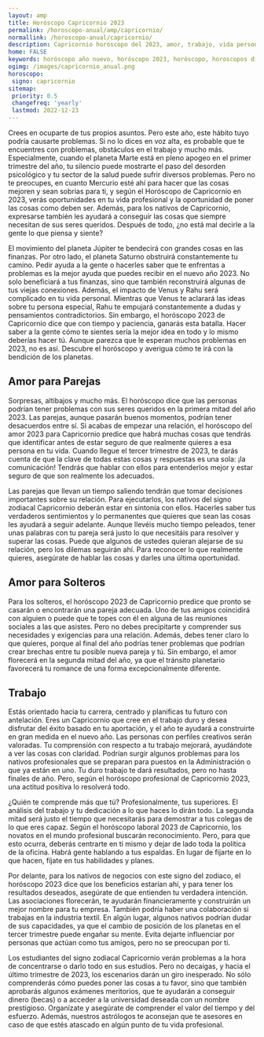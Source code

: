 ```yaml
---
layout: amp
title: Horóscopo Capricornio 2023 
permalink: /horoscopo-anual/amp/capricornio/
normallink: /horoscopo-anual/capricornio/
description: Capricornio horóscopo del 2023, amor, trabajo, vida personal. Todas las predicciones para Capricornio 2023 gratis. Disfruta este año nuevo.
home: FALSE
keywords: horóscopo año nuevo, horóscopo 2023, horóscopo, horoscopos diarios gratis del dia de hoy, horóscopo diario gratis,horóscopo ano nuevo 2023, horóscopo esperanza gracia, horoscopo Capricornio 2023, horoscop, horóscopos gratis, horoscopo Capricornio, horoscopo Capricornio 2023 gratis, Tarot, Astrologia, Zodíaco, Capricornio, horoscopo gratis,tarot en femenino,videncia gratuita,horoscopos gratuitos,horóscopos, astrologia,videncia gratis
ogimg: /images/capricornio_anual.png
horoscopo:
 signo: capricornio
sitemap:
 priority: 0.5
 changefreq: 'yearly'
 lastmod: 2022-12-23
---
```





Crees en ocuparte de tus propios asuntos. Pero este año, este hábito tuyo podría causarte problemas. Si no lo dices en voz alta, es probable que te encuentres con problemas, obstáculos en el trabajo y mucho más. Especialmente, cuando el planeta Marte está en pleno apogeo en el primer trimestre del año, tu silencio puede mostrarte el paso del desorden psicológico y tu sector de la salud puede sufrir diversos problemas. Pero no te preocupes, en cuanto Mercurio esté ahí para hacer que las cosas mejoren y sean sobrias para ti, y según el Horóscopo de Capricornio en 2023, verás oportunidades en tu vida profesional y la oportunidad de poner las cosas como deben ser. Además, para los nativos de Capricornio, expresarse también les ayudará a conseguir las cosas que siempre necesitan de sus seres queridos. Después de todo, ¿no está mal decirle a la gente lo que piensa y siente?

El movimiento del planeta Júpiter te bendecirá con grandes cosas en las finanzas. Por otro lado, el planeta Saturno obstruirá constantemente tu camino. Pedir ayuda a la gente o hacerles saber que te enfrentas a problemas es la mejor ayuda que puedes recibir en el nuevo año 2023. No solo beneficiará a tus finanzas, sino que también reconstruirá algunas de tus viejas conexiones. Además, el impacto de Venus y Rahu será complicado en tu vida personal. Mientras que Venus te aclarará las ideas sobre tu persona especial, Rahu te empujará constantemente a dudas y pensamientos contradictorios. Sin embargo, el horóscopo 2023 de Capricornio dice que con tiempo y paciencia, ganarás esta batalla. Hacer saber a la gente cómo te sientes sería la mejor idea en todo y lo mismo deberías hacer tú. Aunque parezca que le esperan muchos problemas en 2023, no es así. Descubre el horóscopo y averigua cómo te irá con la bendición de los planetas.

## Amor para Parejas

Sorpresas, altibajos y mucho más. El horóscopo dice que las personas podrían tener problemas con sus seres queridos en la primera mitad del año 2023. Las parejas, aunque pasarán buenos momentos, podrían tener desacuerdos entre sí. Si acabas de empezar una relación, el horóscopo del amor 2023 para Capricornio predice que habrá muchas cosas que tendrás que identificar antes de estar seguro de que realmente quieres a esa persona en tu vida. Cuando llegue el tercer trimestre de 2023, te darás cuenta de que la clave de todas estas cosas y respuestas es una sola: ¡la comunicación! Tendrás que hablar con ellos para entenderlos mejor y estar seguro de que son realmente los adecuados.

Las parejas que llevan un tiempo saliendo tendrán que tomar decisiones importantes sobre su relación. Para ejecutarlos, los nativos del signo zodiacal Capricornio deberán estar en sintonía con ellos. Hacerles saber tus verdaderos sentimientos y lo permanentes que quieres que sean las cosas les ayudará a seguir adelante. Aunque llevéis mucho tiempo peleados, tener unas palabras con tu pareja será justo lo que necesitáis para resolver y superar las cosas. Puede que algunos de ustedes quieran alejarse de su relación, pero los dilemas seguirán ahí. Para reconocer lo que realmente quieres, asegúrate de hablar las cosas y darles una última oportunidad.

## Amor para Solteros

Para los solteros, el horóscopo 2023 de Capricornio predice que pronto se casarán o encontrarán una pareja adecuada. Uno de tus amigos coincidirá con alguien o puede que te topes con él en alguna de las reuniones sociales a las que asistes. Pero no debes precipitarte y comprender sus necesidades y exigencias para una relación. Además, debes tener claro lo que quieres, porque al final del año podrías tener problemas que podrían crear brechas entre tu posible nueva pareja y tú. Sin embargo, el amor florecerá en la segunda mitad del año, ya que el tránsito planetario favorecerá tu romance de una forma excepcionalmente diferente.

## Trabajo

Estás orientado hacia tu carrera, centrado y planificas tu futuro con antelación. Eres un Capricornio que cree en el trabajo duro y desea disfrutar del éxito basado en tu aportación, y el año te ayudará a construirte en gran medida en el nuevo año. Las personas con perfiles creativos serán valoradas. Tu comprensión con respecto a tu trabajo mejorará, ayudándote a ver las cosas con claridad. Podrían surgir algunos problemas para los nativos profesionales que se preparan para puestos en la Administración o que ya están en uno. Tu duro trabajo te dará resultados, pero no hasta finales de año. Pero, según el horóscopo profesional de Capricornio 2023, una actitud positiva lo resolverá todo.

¿Quién te comprende más que tú? Profesionalmente, tus superiores. El análisis del trabajo y tu dedicación a lo que haces lo dirán todo. La segunda mitad será justo el tiempo que necesitarás para demostrar a tus colegas de lo que eres capaz. Según el horóscopo laboral 2023 de Capricornio, los novatos en el mundo profesional buscarán reconocimiento. Pero, para que esto ocurra, deberás centrarte en ti mismo y dejar de lado toda la política de la oficina. Habrá gente hablando a tus espaldas. En lugar de fijarte en lo que hacen, fíjate en tus habilidades y planes.

Por delante, para los nativos de negocios con este signo del zodiaco, el horóscopo 2023 dice que los beneficios estarían ahí, y para tener los resultados deseados, asegúrate de que entienden tu verdadera intención. Las asociaciones florecerán, te ayudarán financieramente y construirán un mejor nombre para tu empresa. También podría haber una colaboración si trabajas en la industria textil. En algún lugar, algunos nativos podrían dudar de sus capacidades, ya que el cambio de posición de los planetas en el tercer trimestre puede engañar su mente. Evita dejarte influenciar por personas que actúan como tus amigos, pero no se preocupan por ti.

Los estudiantes del signo zodiacal Capricornio verán problemas a la hora de concentrarse o darlo todo en sus estudios. Pero no decaigas, y hacia el último trimestre de 2023, los escenarios darán un giro inesperado. No sólo comprenderás cómo puedes poner las cosas a tu favor, sino que también aprobarás algunos exámenes meritorios, que te ayudarán a conseguir dinero (becas) o a acceder a la universidad deseada con un nombre prestigioso. Organízate y asegúrate de comprender el valor del tiempo y del esfuerzo. Además, nuestros astrólogos te aconsejan que te asesores en caso de que estés atascado en algún punto de tu vida profesional.